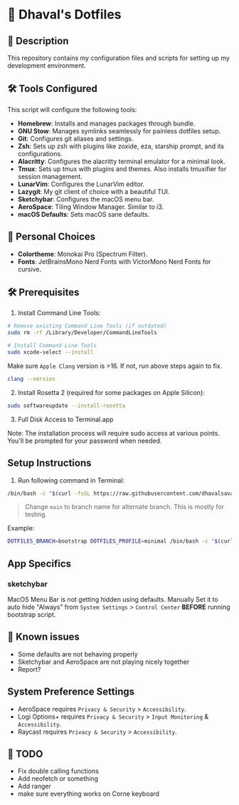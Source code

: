 # 🚀 Dhaval's Dotfiles

## 📄 Description
This repository contains my configuration files and scripts for setting up my development environment.

## 🛠️ Tools Configured
This script will configure the following tools:

* **Homebrew**: Installs and manages packages through bundle.
* **GNU Stow**: Manages symlinks seamlessly for painless dotfiles setup.
* **Git**: Configures git aliases and settings.
* **Zsh**: Sets up zsh with plugins like zoxide, eza, starship prompt, and its configurations.
* **Alacritty**: Configures the alacritty terminal emulator for a minimal look.
* **Tmux**: Sets up tmux with plugins and themes. Also installs tmuxifier for session management.
* **LunarVim**: Configures the LunarVim editor.
* **Lazygit**: My git client of choice with a beautiful TUI.
* **Sketchybar**: Configures the macOS menu bar.
* **AeroSpace**: Tiling Window Manager. Similar to i3.
* **macOS Defaults**: Sets macOS sane defaults.

## 🎨 Personal Choices

* **Colortheme**: Monokai Pro (Spectrum Filter).
* **Fonts**: JetBrainsMono Nerd Fonts with VictorMono Nerd Fonts for cursive.

## 🛠️ Prerequisites

1. Install Command Line Tools:
```bash
# Remove existing Command Line Tools (if outdated)
sudo rm -rf /Library/Developer/CommandLineTools

# Install Command Line Tools
sudo xcode-select --install
```

Make sure `Apple Clang` version is >16. If not, run above steps again to fix.

```bash
clang --version
```

2. Install Rosetta 2 (required for some packages on Apple Silicon):
```bash
sudo softwareupdate --install-rosetta
```

3. Full Disk Access to Terminal.app

Note: The installation process will require  sudo access at various points. You'll be prompted for your password when needed.

## Setup Instructions
1. Run following command in Terminal:
```bash
/bin/bash -c "$(curl -fsSL https://raw.githubusercontent.com/dhavalsavalia/dotfiles/main/bootstrap.sh)"
```

> Change `main` to branch name for alternate branch. This is mostly for testing.

Example:
```bash
DOTFILES_BRANCH=bootstrap DOTFILES_PROFILE=minimal /bin/bash -c "$(curl -fsSL https://raw.githubusercontent.com/dhavalsavalia/dotfiles/bootstrap/bootstrap.sh)"
```

## App Specifics

### sketchybar

MacOS Menu Bar is not getting hidden using defaults. Manually Set it to auto hide "Always" from `System Settings` > `Control Center` **BEFORE** running bootstrap script.

## 🐞 Known issues

* Some defaults are not behaving properly
* Sketchybar and AeroSpace are not playing nicely together
* Report?

## System Preference Settings

* AeroSpace requires `Privacy & Security` > `Accessibility`.
* Logi Options+ requires `Privacy & Security` > `Input Monitoring` & `Accessibility`.
* Raycast requires `Privacy & Security` > `Accessibility`.

## 📝 TODO

* Fix double calling functions
* Add neofetch or something
* Add ranger
* make sure everything works on Corne keyboard
